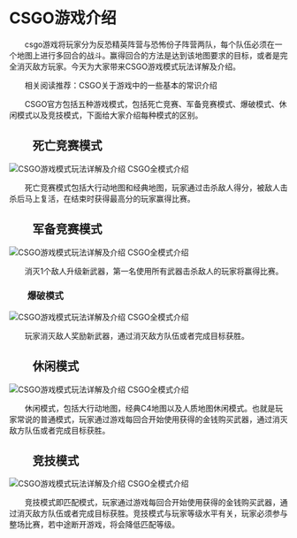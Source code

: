 #                           CSGO游戏介绍 

　　csgo游戏将玩家分为反恐精英阵营与恐怖份子阵营两队，每个队伍必须在一个地图上进行多回合的战斗。赢得回合的方法是达到该地图要求的目标，或者是完全消灭敌方玩家。今天为大家带来CSGO游戏模式玩法详解及介绍。

　　相关阅读推荐：CSGO关于游戏中的一些基本的常识介绍

　　CSGO官方包括五种游戏模式，包括死亡竞赛、军备竞赛模式、爆破模式、休闲模式以及竞技模式，下面给大家介绍每种模式的区别。

## 　　死亡竞赛模式

![CSGO游戏模式玩法详解及介绍 CSGO全模式介绍](https://pc-xiaopi-com.sm-tc.cn/i/s/pc.xiaopi.com/uploadfile/2017/0727/20170727094234868.jpg)

　　死亡竞赛模式包括大行动地图和经典地图，玩家通过击杀敌人得分，被敌人击杀后马上复活，在结束时获得最高分的玩家赢得比赛。

## 　　军备竞赛模式

![CSGO游戏模式玩法详解及介绍 CSGO全模式介绍](https://pc-xiaopi-com.sm-tc.cn/i/s/pc.xiaopi.com/uploadfile/2017/0727/20170727094234651.jpg)

　　消灭1个敌人升级新武器，第一名使用所有武器击杀敌人的玩家将赢得比赛。

### 　　爆破模式

![CSGO游戏模式玩法详解及介绍 CSGO全模式介绍](https://pc-xiaopi-com.sm-tc.cn/i/s/pc.xiaopi.com/uploadfile/2017/0727/20170727094234484.jpg)

　　玩家消灭敌人奖励新武器，通过消灭敌方队伍或者完成目标获胜。

## 　　休闲模式

![CSGO游戏模式玩法详解及介绍 CSGO全模式介绍](https://pc-xiaopi-com.sm-tc.cn/i/s/pc.xiaopi.com/uploadfile/2017/0727/20170727094234368.jpg)

　　休闲模式，包括大行动地图，经典C4地图以及人质地图休闲模式。也就是玩家常说的普通模式，玩家通过游戏每回合开始使用获得的金钱购买武器，通过消灭敌方队伍或者完成目标获胜。

## 　　竞技模式

![CSGO游戏模式玩法详解及介绍 CSGO全模式介绍](https://pc-xiaopi-com.sm-tc.cn/i/s/pc.xiaopi.com/uploadfile/2017/0727/20170727094235424.jpg)

　　竞技模式即匹配模式，玩家通过游戏每回合开始使用获得的金钱购买武器，通过消灭敌方队伍或者完成目标获胜。竞技模式与玩家等级水平有关，玩家必须参与整场比赛，若中途断开游戏，将会降低匹配等级。